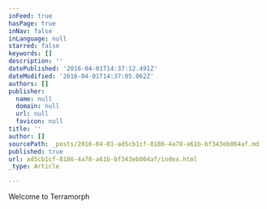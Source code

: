 ```yaml
---
inFeed: true
hasPage: true
inNav: false
inLanguage: null
starred: false
keywords: []
description: ''
datePublished: '2016-04-01T14:37:12.491Z'
dateModified: '2016-04-01T14:37:05.062Z'
authors: []
publisher:
  name: null
  domain: null
  url: null
  favicon: null
title: ''
author: []
sourcePath: _posts/2016-04-01-ad5cb1cf-8186-4a78-a61b-bf343eb064af.md
published: true
url: ad5cb1cf-8186-4a78-a61b-bf343eb064af/index.html
_type: Article

---
```

Welcome to Terramorph